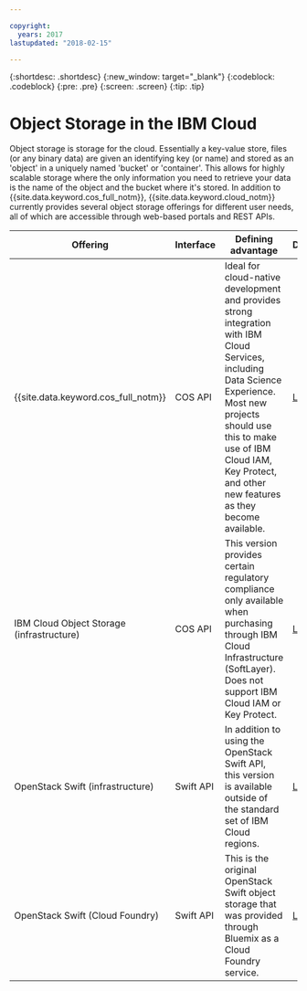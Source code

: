 ```yaml
---

copyright:
  years: 2017
lastupdated: "2018-02-15"

---
```

{:shortdesc: .shortdesc}
{:new_window: target="_blank"}
{:codeblock: .codeblock}
{:pre: .pre}
{:screen: .screen}
{:tip: .tip}


# Object Storage in the IBM Cloud

Object storage is storage for the cloud.  Essentially a key-value store, files (or any binary data) are given an identifying key (or name) and stored as an 'object' in a uniquely named 'bucket' or 'container'. This allows for highly scalable storage where the only information you need to retrieve your data is the name of the object and the bucket where it's stored.
In addition to {{site.data.keyword.cos_full_notm}}, {{site.data.keyword.cloud_notm}} currently provides several object storage offerings for different user needs, all of which are accessible through web-based portals and REST APIs.

| Offering                                   | Interface | Defining advantage                             | Docs |
|--------------------------------------------|-----------|------------------------------------------------|------|
| {{site.data.keyword.cos_full_notm}}        | COS API   | Ideal for cloud-native development and provides strong integration with IBM Cloud Services, including Data Science Experience. Most new projects should use this to make use of IBM Cloud IAM, Key Protect, and other new features as they become available. | [Link](/docs/services/cloud-object-storage/index.html) |
| IBM Cloud Object Storage (infrastructure)  | COS API   | This version provides certain regulatory compliance only available when purchasing through IBM Cloud Infrastructure (SoftLayer).  Does not support IBM Cloud IAM or Key Protect. | [Link](/docs/infrastructure/ibm-cos/index.html) |
| OpenStack Swift (infrastructure)           | Swift API | In addition to using the OpenStack Swift API, this version is available outside of the standard set of IBM Cloud regions. | [Link](/docs/infrastructure/objectstorage-swift/index.html) |
| OpenStack Swift (Cloud Foundry)            | Swift API | This is the original OpenStack Swift object storage that was provided through Bluemix as a Cloud Foundry service. | [Link](/docs/services/ObjectStorage/index.html) |
